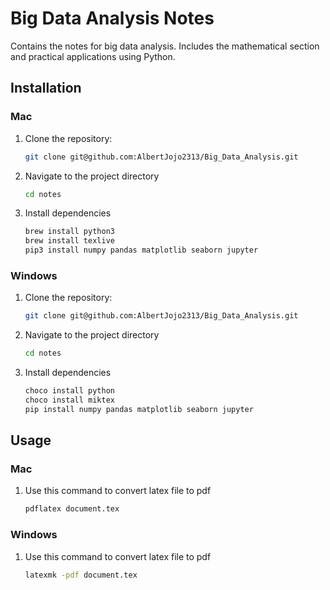 # Big Data Analysis Notes

Contains the notes for big data analysis. Includes the mathematical section and practical applications using Python.

## Installation

### Mac

1. Clone the repository:
   ```sh
   git clone git@github.com:AlbertJojo2313/Big_Data_Analysis.git
2. Navigate to the project directory
    ```sh
    cd notes
3. Install dependencies
    ```sh
    brew install python3
    brew install texlive
    pip3 install numpy pandas matplotlib seaborn jupyter

### Windows

1. Clone the repository:
   ```sh
   git clone git@github.com:AlbertJojo2313/Big_Data_Analysis.git
2. Navigate to the project directory
    ```sh
    cd notes
3. Install dependencies
    ```sh
    choco install python
    choco install miktex
    pip install numpy pandas matplotlib seaborn jupyter

## Usage

### Mac
1. Use this command to convert latex file to pdf
    ```sh
    pdflatex document.tex

### Windows
1. Use this command to convert latex file to pdf
    ```sh
    latexmk -pdf document.tex





